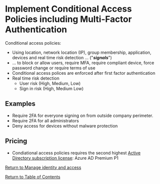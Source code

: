 # Implement Conditional Access Policies including Multi-Factor Authentication

Conditional access policies:
* Using location, network location (IP), group membership, application, devices and real time risk detection ... ("**_signals_**")
* ... to block or allow users, require MFA, require compliant device, force password change or require terms of use
* Conditional access polices are enforced after first factor authentication
* Real time risk detection
   * User risk (High, Medium, Low)
   * Sign in risk (High, Medium Low)


## Examples
* Require 2FA for everyone signing on from outside company perimeter.
* Require 2FA for all administrators
* Deny access for devices without malware protection

## Pricing

* Condiational access policies requires the second highest [Active Directory subscription license](https://azure.microsoft.com/en-us/pricing/details/active-directory/): Azure AD Premium P1


[Return to Manage identity and access](README.md)

[Return to Table of Contents](../README.md)